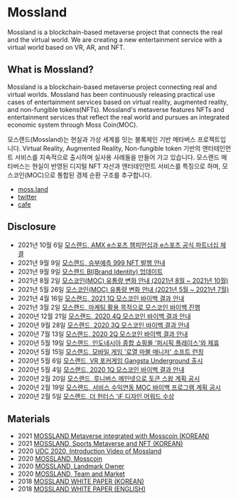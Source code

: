 # Mossland
Mossland is a blockchain-based metaverse project that connects the real and the virtual world. We are creating a new entertainment service with a virtual world based on VR, AR, and NFT.

## What is Mossland?
Mossland is a blockchain-based metaverse project connecting real and virtual worlds. Mossland has been continuously releasing practical use cases of entertainment services based on virtual reality, augmented reality, and non-fungible tokens(NFTs). Mossland's metaverse features NFTs and entertainment services that reflect the real world and pursues an integrated economic system through Moss Coin(MOC).

모스랜드(Mossland)는 현실과 가상 세계를 잇는 블록체인 기반 메타버스 프로젝트입니다.
Virtual Reality, Augmented Reality, Non-fungible token 기반의 엔터테인먼트 서비스를 지속적으로 출시하며 실사용 사례들을 만들어 가고 있습니다. 모스랜드 메타버스는 현실이 반영된 디지털 NFT 자산과 엔터테인먼트 서비스를 특징으로 하며, 모스코인(MOC)으로 통합된 경제 순환 구조를 추구합니다. 

- [moss.land](https://www.moss.land/)
- [twitter](https://twitter.com/theMossland)
- [cafe](https://cafe.naver.com/themossland)

## Disclosure
- 2021년 10월 6일 [모스랜드, AMX e스포츠 챔피언십과 e스포츠 공식 파트너십 체결](https://cafe.naver.com/themossland/9934)
- 2021년 9월 9일 [모스랜드, 승부예측 999 NFT 발행 안내](https://cafe.naver.com/themossland/9123)
- 2021년 9월 9일 [모스랜드 BI(Brand Identity) 업데이트](https://cafe.naver.com/themossland/9112)
- 2021년 8월 2일 [모스코인(MOC) 유통량 변화 안내 (2021년 8월 ~ 2021년 10월)](https://cafe.naver.com/themossland/7832)
- 2021년 5월 26일 [모스코인(MOC) 유통량 변화 안내 (2021년 5월 ~ 2021년 7월)](https://cafe.naver.com/themossland/4713)
- 2021년 4월 16일 [모스랜드, 2021 1Q 모스코인 바이백 결과 안내](https://cafe.naver.com/themossland/2779)
- 2021년 3월 2일 [모스랜드, 마케팅 활용 목적으로 모스코인 바이백 진행](http://s3.ap-northeast-2.amazonaws.com/dunamuplatform-druid-disclosure-coolprod/efef878c7c58e3278473394da3efc8b1-MOC_01.pdf)
- 2020년 12월 21일 [모스랜드, 2020 4Q 모스코인 바이백 결과 안내](http://s3.ap-northeast-2.amazonaws.com/dunamuplatform-druid-disclosure-coolprod/56765ec51ef3796c5508bb242217b597-804_MOC_01.pdf)
- 2020년 9월 28일 [모스랜드, 2020 3Q 모스코인 바이백 결과 안내](http://s3.ap-northeast-2.amazonaws.com/dunamuplatform-druid-disclosure-coolprod/9e4f2bd27de7e461971bac0d21fdb91f-594_MOC_01.pdf)
- 2020년 7월 13일 [모스랜드, 2020 2Q 모스코인 바이백 결과 안내](http://s3.ap-northeast-2.amazonaws.com/dunamuplatform-druid-disclosure-coolprod/3d785bb709103409d5838ab2c0dc6aff-402_MOC_01.pdf)
- 2020년 5월 19일 [모스랜드, 인도네시아 종합 쇼핑몰 '퍼시픽 플레이스'와 제휴](http://s3.ap-northeast-2.amazonaws.com/dunamuplatform-druid-disclosure-coolprod/disclosure-316_MOC_01.pdf)
- 2020년 5월 15일 [모스랜드, 모바일 게임 '로열 마블 매니저' 소프트 런칭](http://s3.ap-northeast-2.amazonaws.com/dunamuplatform-druid-disclosure-coolprod/disclosure-312_MOC_01.pdf)
- 2020년 5월 6일 [모스랜드, VR 포커게임 Gangsta Underground 출시](http://s3.ap-northeast-2.amazonaws.com/dunamuplatform-druid-disclosure-coolprod/disclosure-294_MOC_01.pdf)
- 2020년 5월 4일 [모스랜드, 2020 1Q 모스코인 바이백 결과 안내](http://s3.ap-northeast-2.amazonaws.com/dunamuplatform-druid-disclosure-coolprod/disclosure-282_MOC_01.pdf)
- 2020년 2월 20일 [모스랜드, 루니버스 메인넷으로 토큰 스왑 계획 공시](http://s3.ap-northeast-2.amazonaws.com/dunamuplatform-druid-disclosure-coolprod/disclosure-190_MOC_01.pdf)
- 2020년 2월 19일 [모스랜드, 서비스 수익연동 MOC 바이백 프로그램 계획 공시](http://s3.ap-northeast-2.amazonaws.com/dunamuplatform-druid-disclosure-coolprod/disclosure-178_MOC_01.pdf)
- 2020년 2월 5일 [모스랜드, 더 헌터스 'iF 디자인 어워드 수상](http://s3.ap-northeast-2.amazonaws.com/dunamuplatform-druid-disclosure-coolprod/disclosure-160_MOC_01.pdf)

## Materials

- 2021 [MOSSLAND Metaverse integrated with Mosscoin (KOREAN)](https://cafe.naver.com/themossland/9122)
- 2021 [MOSSLAND, Sports Metaverse and NFT (KOREAN)](https://cafe.naver.com/themossland/7092)
- 2020 [UDC 2020, Introduction Video of Mossland](https://www.youtube.com/watch?v=O_OqmwvwtXE)
- 2020 [MOSSLAND, Mosscoin](http://static.moss.land/disclosure/2020_03.pdf)
- 2020 [MOSSLAND, Landmark Owner](http://static.moss.land/disclosure/2020_02.pdf)
- 2020 [MOSSLAND, Team and Market](http://static.moss.land/disclosure/2020_01.pdf)
- 2018 [MOSSLAND WHITE PAPER (KOREAN)](https://s3.ap-northeast-2.amazonaws.com/moss.land/whitepaper/Mossland+Whitepaper+-+KOR.pdf)
- 2018 [MOSSLAND WHITE PAPER (ENGLISH)](https://s3.ap-northeast-2.amazonaws.com/moss.land/whitepaper/Mossland+Whitepaper+-+ENG.pdf)

